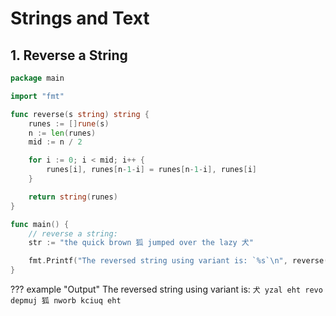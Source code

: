 # Strings and Text

## 1. Reverse a String

```go
package main

import "fmt"

func reverse(s string) string {
	runes := []rune(s)
	n := len(runes)
	mid := n / 2

	for i := 0; i < mid; i++ {
		runes[i], runes[n-1-i] = runes[n-1-i], runes[i]
	}

	return string(runes)
}

func main() {
	// reverse a string:
	str := "the quick brown 狐 jumped over the lazy 犬"

	fmt.Printf("The reversed string using variant is: `%s`\n", reverse(str))
}
```

??? example "Output"
    The reversed string using variant is: `犬 yzal eht revo depmuj 狐 nworb kciuq eht`
